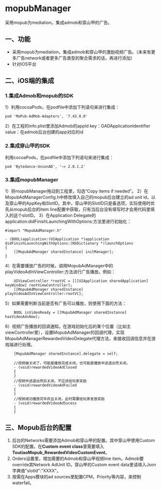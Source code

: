 # mopubManager
采用mopub为mediation，集成admob和穿山甲的广告。

## 一、功能
* 采用mopub为mediation，集成admob和穿山甲的激励视频广告。（未来有更多广告network或者更多广告类型的聚合需求的话，再进行添加）
* 针对iOS平台

## 二、iOS端的集成
### 1.集成Admob和mopub的SDK
1）利用cocoaPods，在podfile中添加下列语句来进行集成：
```
pod 'MoPub-AdMob-Adapters', '7.43.0.0'
```
2）在工程的info.plist里添加Admob的appId
key：GADApplicationIdentifier
value：在admob后台创建的app对应的id

### 2.集成穿山甲的SDK
利用cocoaPods，在podfile中添加下列语句来进行集成：
```
pod 'Bytedance-UnionAD', '~> 2.0.1.2'
```

### 3.集成mopubManager
1）将mopubManager拖动到工程里，勾选“Copy items if needed”。
2）在MopubAdManagerConfig.h中修改填入自己的mopub后台建立的ad unit id，以及穿山甲的AppKey和SlotID。其中，穿山甲的SlotID只是备选项，实际使用时优先从mopub后台的item line配置中获取，只有当后台没有填写时才会用代码里填入的这个slotID。
3）在Application Delegate的application:didFinishLaunchingWithOptions:方法里进行初始化：
```objc
#import "MopubAdManager.h"

- (BOOL)application:(UIApplication *)application didFinishLaunchingWithOptions:(NSDictionary *)launchOptions
{
    [[MopubAdManager sharedInstance] initManager];
}
```
4）在需要播放广告的时候，调用MopubAdManager中的playVideoAdInViewController:方法进行广告播放。例如：
```objc
    UIViewController *rootVC = [[[UIApplication sharedApplication] keyWindow] rootViewController];
    [[MopubAdManager sharedInstance] playVideoAdInViewController:rootVC];
```

5）如果需要判断当前是否有广告可以播放，则使用下面的方法：
```objc
    BOOL isVideoReady = [[MopubAdManager sharedInstance] hasVideoAdsNow];
```

6）视频广告播放的回调通知，在游戏初始化后的某个位置（比如主viewController里），设置MopubAdManager的回调代理，实现MopubAdManagerRewardedVideoDelegate代理方法，来接收回调信息并在游戏端进行处理。
```objc
    [MopubAdManager sharedInstance].delegate = self;
    
    //视频被关闭了，可能是播放完成关闭，也可能是播放中途退出而关闭。
    - (void)rewardedVideoAdClosed
    {
    }
    //视频中途退出然后关闭，不应该给玩家奖励
    - (void)rewardedVideoAdFailed
    {
    }
    //视频成功播放完毕并且关闭，此时需要给玩家发放奖励
    - (void)rewardedVideoAdSucess
    {
    }
```

## 三、Mopub后台的配置
1. 后台的Networks需要添加Admob和穿山甲的配置。其中穿山甲使用Custom SDK的配置。在**Custom event class**里需要填入**ToutiaoMopub_RewardedVideoCustomEvent**。
2. Orders设置里，增加需要的Admob和穿山甲视频line item。Admob要override其Network AdUnit ID。穿山甲的Custom event data里请填入Json字典值"slotId":"XXXX"。
3. 按需在Apps模块的ad sources里配置CPM，Priority等内容，来控制waterfall。
